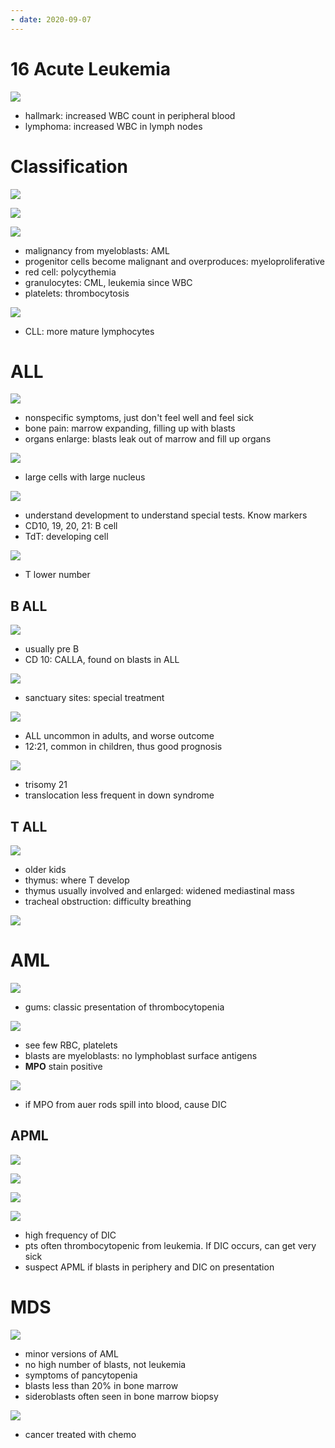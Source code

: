 ```yaml
---
- date: 2020-09-07
---
```


# 16 Acute Leukemia

<!-- leukemia vs lymphoma.. -->

![](https://photos.thisispiggy.com/file/wikiFiles/UwkVoHq.jpg)

- hallmark: increased WBC count in peripheral blood
- lymphoma: increased WBC in lymph nodes

# Classification

<!-- leukemia classifications.. -->

![](https://photos.thisispiggy.com/file/wikiFiles/Jkc3I5Z.jpg)

![](https://photos.thisispiggy.com/file/wikiFiles/SwIZPWE.jpg)

![](https://photos.thisispiggy.com/file/wikiFiles/XV1Bgit.jpg)

- malignancy from myeloblasts: AML
- progenitor cells become malignant and overproduces: myeloproliferative
- red cell: polycythemia
- granulocytes: CML, leukemia since WBC
- platelets: thrombocytosis

![](https://photos.thisispiggy.com/file/wikiFiles/f3OSLvu.jpg)

- CLL: more mature lymphocytes

# ALL

<!-- ALL demographics, symptoms, histology, surface markers, 2 types.. -->

![](https://photos.thisispiggy.com/file/wikiFiles/T9MABEt.jpg)

- nonspecific symptoms, just don't feel well and feel sick
- bone pain: marrow expanding, filling up with blasts
- organs enlarge: blasts leak out of marrow and fill up organs

![](https://photos.thisispiggy.com/file/wikiFiles/f1eBQg0.jpg)

- large cells with large nucleus

![](https://photos.thisispiggy.com/file/wikiFiles/2g2m0JT.jpg)

- understand development to understand special tests. Know markers
- CD10, 19, 20, 21: B cell
- TdT: developing cell

![](https://photos.thisispiggy.com/file/wikiFiles/ebB4PoH.jpg)

- T lower number

## B ALL

<!-- B ALL pathogenesis, surface marker, treatment, genes and prognosis, association.. -->

![](https://photos.thisispiggy.com/file/wikiFiles/m9Jn49j.jpg)

- usually pre B
- CD 10: CALLA, found on blasts in ALL

![](https://photos.thisispiggy.com/file/wikiFiles/WcsEAYZ.jpg)

- sanctuary sites: special treatment

![](https://photos.thisispiggy.com/file/wikiFiles/V23tQXv.jpg)

- ALL uncommon in adults, and worse outcome
- 12:21, common in children, thus good prognosis

![](https://photos.thisispiggy.com/file/wikiFiles/F9CIO5d.jpg)

- trisomy 21
- translocation less frequent in down syndrome

## T ALL

<!-- T ALL demographics, symptoms, markers.. -->

![](https://photos.thisispiggy.com/file/wikiFiles/5Fnd9Js.jpg)

- older kids
- thymus: where T develop
- thymus usually involved and enlarged: widened mediastinal mass
- tracheal obstruction: difficulty breathing

![](https://photos.thisispiggy.com/file/wikiFiles/Q67kjBs.jpg)

# AML

<!-- AML pathogenesis, demographics, symptoms, histology.. -->

![](https://photos.thisispiggy.com/file/wikiFiles/l3hfdLO.jpg)

- gums: classic presentation of thrombocytopenia

![](https://photos.thisispiggy.com/file/wikiFiles/TneUtkp.jpg)

- see few RBC, platelets
- blasts are myeloblasts: no lymphoblast surface antigens
- **MPO** stain positive

![](https://photos.thisispiggy.com/file/wikiFiles/KzqC9G3.jpg)

- if MPO from auer rods spill into blood, cause DIC

## APML

<!-- AML classification, key type, characteristics.. -->

![](https://photos.thisispiggy.com/file/wikiFiles/8olMj6K.jpg)

![](https://photos.thisispiggy.com/file/wikiFiles/flxiGV0.jpg)

![](https://photos.thisispiggy.com/file/wikiFiles/HFb1yAh.jpg)

![](https://photos.thisispiggy.com/file/wikiFiles/hhqUvG7.jpg)

- high frequency of DIC
- pts often thrombocytopenic from leukemia. If DIC occurs, can get very sick
- suspect APML if blasts in periphery and DIC on presentation

# MDS

<!-- MDS is, pathogenesis, symptoms, association.. -->

![](https://photos.thisispiggy.com/file/wikiFiles/TFWO8Hb.jpg)

- minor versions of AML
- no high number of blasts, not leukemia
- symptoms of pancytopenia
- blasts less than 20% in bone marrow
- sideroblasts often seen in bone marrow biopsy

![](https://photos.thisispiggy.com/file/wikiFiles/u7I61wU.jpg)

- cancer treated with chemo
